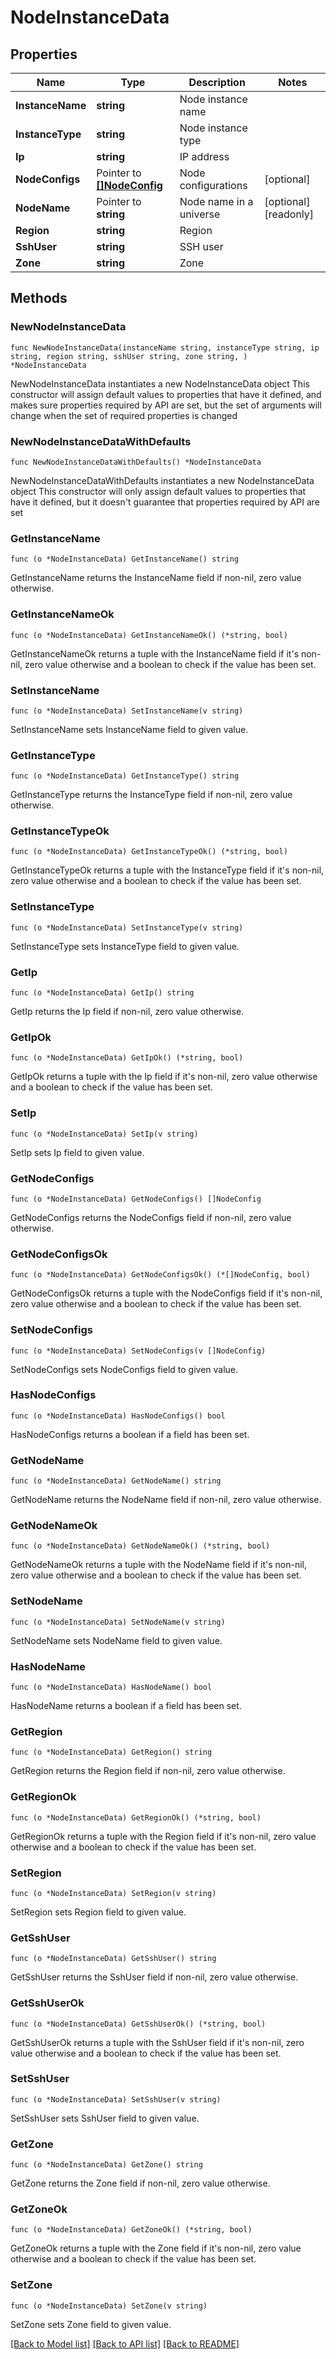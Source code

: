 # NodeInstanceData

## Properties

Name | Type | Description | Notes
------------ | ------------- | ------------- | -------------
**InstanceName** | **string** | Node instance name | 
**InstanceType** | **string** | Node instance type | 
**Ip** | **string** | IP address | 
**NodeConfigs** | Pointer to [**[]NodeConfig**](NodeConfig.md) | Node configurations | [optional] 
**NodeName** | Pointer to **string** | Node name in a universe | [optional] [readonly] 
**Region** | **string** | Region | 
**SshUser** | **string** | SSH user | 
**Zone** | **string** | Zone | 

## Methods

### NewNodeInstanceData

`func NewNodeInstanceData(instanceName string, instanceType string, ip string, region string, sshUser string, zone string, ) *NodeInstanceData`

NewNodeInstanceData instantiates a new NodeInstanceData object
This constructor will assign default values to properties that have it defined,
and makes sure properties required by API are set, but the set of arguments
will change when the set of required properties is changed

### NewNodeInstanceDataWithDefaults

`func NewNodeInstanceDataWithDefaults() *NodeInstanceData`

NewNodeInstanceDataWithDefaults instantiates a new NodeInstanceData object
This constructor will only assign default values to properties that have it defined,
but it doesn't guarantee that properties required by API are set

### GetInstanceName

`func (o *NodeInstanceData) GetInstanceName() string`

GetInstanceName returns the InstanceName field if non-nil, zero value otherwise.

### GetInstanceNameOk

`func (o *NodeInstanceData) GetInstanceNameOk() (*string, bool)`

GetInstanceNameOk returns a tuple with the InstanceName field if it's non-nil, zero value otherwise
and a boolean to check if the value has been set.

### SetInstanceName

`func (o *NodeInstanceData) SetInstanceName(v string)`

SetInstanceName sets InstanceName field to given value.


### GetInstanceType

`func (o *NodeInstanceData) GetInstanceType() string`

GetInstanceType returns the InstanceType field if non-nil, zero value otherwise.

### GetInstanceTypeOk

`func (o *NodeInstanceData) GetInstanceTypeOk() (*string, bool)`

GetInstanceTypeOk returns a tuple with the InstanceType field if it's non-nil, zero value otherwise
and a boolean to check if the value has been set.

### SetInstanceType

`func (o *NodeInstanceData) SetInstanceType(v string)`

SetInstanceType sets InstanceType field to given value.


### GetIp

`func (o *NodeInstanceData) GetIp() string`

GetIp returns the Ip field if non-nil, zero value otherwise.

### GetIpOk

`func (o *NodeInstanceData) GetIpOk() (*string, bool)`

GetIpOk returns a tuple with the Ip field if it's non-nil, zero value otherwise
and a boolean to check if the value has been set.

### SetIp

`func (o *NodeInstanceData) SetIp(v string)`

SetIp sets Ip field to given value.


### GetNodeConfigs

`func (o *NodeInstanceData) GetNodeConfigs() []NodeConfig`

GetNodeConfigs returns the NodeConfigs field if non-nil, zero value otherwise.

### GetNodeConfigsOk

`func (o *NodeInstanceData) GetNodeConfigsOk() (*[]NodeConfig, bool)`

GetNodeConfigsOk returns a tuple with the NodeConfigs field if it's non-nil, zero value otherwise
and a boolean to check if the value has been set.

### SetNodeConfigs

`func (o *NodeInstanceData) SetNodeConfigs(v []NodeConfig)`

SetNodeConfigs sets NodeConfigs field to given value.

### HasNodeConfigs

`func (o *NodeInstanceData) HasNodeConfigs() bool`

HasNodeConfigs returns a boolean if a field has been set.

### GetNodeName

`func (o *NodeInstanceData) GetNodeName() string`

GetNodeName returns the NodeName field if non-nil, zero value otherwise.

### GetNodeNameOk

`func (o *NodeInstanceData) GetNodeNameOk() (*string, bool)`

GetNodeNameOk returns a tuple with the NodeName field if it's non-nil, zero value otherwise
and a boolean to check if the value has been set.

### SetNodeName

`func (o *NodeInstanceData) SetNodeName(v string)`

SetNodeName sets NodeName field to given value.

### HasNodeName

`func (o *NodeInstanceData) HasNodeName() bool`

HasNodeName returns a boolean if a field has been set.

### GetRegion

`func (o *NodeInstanceData) GetRegion() string`

GetRegion returns the Region field if non-nil, zero value otherwise.

### GetRegionOk

`func (o *NodeInstanceData) GetRegionOk() (*string, bool)`

GetRegionOk returns a tuple with the Region field if it's non-nil, zero value otherwise
and a boolean to check if the value has been set.

### SetRegion

`func (o *NodeInstanceData) SetRegion(v string)`

SetRegion sets Region field to given value.


### GetSshUser

`func (o *NodeInstanceData) GetSshUser() string`

GetSshUser returns the SshUser field if non-nil, zero value otherwise.

### GetSshUserOk

`func (o *NodeInstanceData) GetSshUserOk() (*string, bool)`

GetSshUserOk returns a tuple with the SshUser field if it's non-nil, zero value otherwise
and a boolean to check if the value has been set.

### SetSshUser

`func (o *NodeInstanceData) SetSshUser(v string)`

SetSshUser sets SshUser field to given value.


### GetZone

`func (o *NodeInstanceData) GetZone() string`

GetZone returns the Zone field if non-nil, zero value otherwise.

### GetZoneOk

`func (o *NodeInstanceData) GetZoneOk() (*string, bool)`

GetZoneOk returns a tuple with the Zone field if it's non-nil, zero value otherwise
and a boolean to check if the value has been set.

### SetZone

`func (o *NodeInstanceData) SetZone(v string)`

SetZone sets Zone field to given value.



[[Back to Model list]](../README.md#documentation-for-models) [[Back to API list]](../README.md#documentation-for-api-endpoints) [[Back to README]](../README.md)


